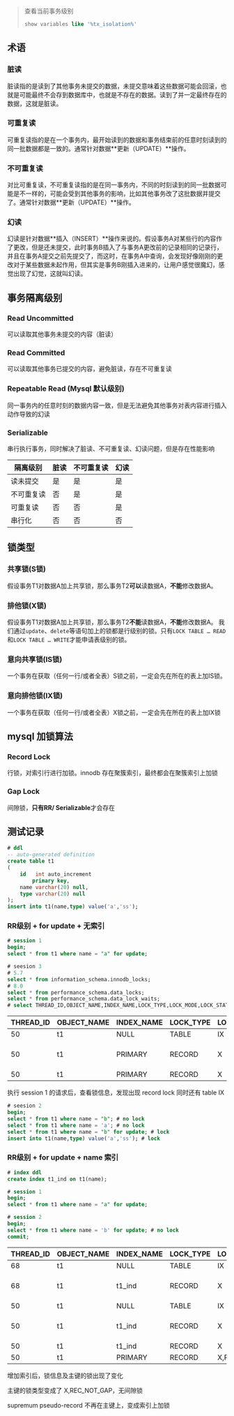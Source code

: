 > 查看当前事务级别
>
> ```sql
> show variables like '%tx_isolation%'
> ```

## 术语

### 脏读

脏读指的是读到了其他事务未提交的数据，未提交意味着这些数据可能会回滚，也就是可能最终不会存到数据库中，也就是不存在的数据。读到了并一定最终存在的数据，这就是脏读。

### 可重复读

可重复读指的是在一个事务内，最开始读到的数据和事务结束前的任意时刻读到的同一批数据都是一致的。通常针对数据**更新（UPDATE）**操作。

### 不可重复读

对比可重复读，不可重复读指的是在同一事务内，不同的时刻读到的同一批数据可能是不一样的，可能会受到其他事务的影响，比如其他事务改了这批数据并提交了。通常针对数据**更新（UPDATE）**操作。

### 幻读

幻读是针对数据**插入（INSERT）**操作来说的。假设事务A对某些行的内容作了更改，但是还未提交，此时事务B插入了与事务A更改前的记录相同的记录行，并且在事务A提交之前先提交了，而这时，在事务A中查询，会发现好像刚刚的更改对于某些数据未起作用，但其实是事务B刚插入进来的，让用户感觉很魔幻，感觉出现了幻觉，这就叫幻读。

## 事务隔离级别

### Read Uncommitted

可以读取其他事务未提交的内容（脏读）

### Read Committed

可以读取其他事务已提交的内容，避免脏读，存在不可重复读

### Repeatable Read (Mysql 默认级别)

同一事务内的任意时刻的数据内容一致，但是无法避免其他事务对表内容进行插入动作导致的幻读

### Serializable

串行执行事务，同时解决了脏读、不可重复读、幻读问题，但是存在性能影响

| 隔离级别   | 脏读 | 不可重复读 | 幻读 |
| ---------- | ---- | ---------- | ---- |
| 读未提交   | 是   | 是         | 是   |
| 不可重复读 | 否   | 是         | 是   |
| 可重复读   | 否   | 否         | 是   |
| 串行化     | 否   | 否         | 否   |

## 锁类型

### **共享锁**(S锁)

假设事务T1对数据A加上共享锁，那么事务T2**可以**读数据A，**不能**修改数据A。

### **排他锁**(X锁)

假设事务T1对数据A加上共享锁，那么事务T2**不能**读数据A，**不能**修改数据A。
我们通过`update`、`delete`等语句加上的锁都是行级别的锁。只有`LOCK TABLE … READ`和`LOCK TABLE … WRITE`才能申请表级别的锁。

### **意向共享锁**(IS锁)

一个事务在获取（任何一行/或者全表）S锁之前，一定会先在所在的表上加IS锁。

### **意向排他锁**(IX锁)

一个事务在获取（任何一行/或者全表）X锁之前，一定会先在所在的表上加IX锁

## mysql 加锁算法

### Record Lock

行锁，对索引行进行加锁。innodb 存在聚簇索引，最终都会在聚簇索引上加锁

### Gap Lock

间隙锁，**只有RR/ Serializable**才会存在



## 测试记录

```sql
# ddl
-- auto-generated definition
create table t1
(
    id   int auto_increment
        primary key,
    name varchar(20) null,
    type varchar(20) null
);
insert into t1(name,type) value('a','ss');
```

### RR级别 + for update + 无索引

``` sql
# session 1
begin;
select * from t1 where name = "a" for update;
```

``` sql
# seesion 3
# 5.7
select * from information_schema.innodb_locks;
# 8.0
select * from performance_schema.data_locks;
select * from performance_schema.data_lock_waits;
# select THREAD_ID,OBJECT_NAME,INDEX_NAME,LOCK_TYPE,LOCK_MODE,LOCK_STATUS,LOCK_DATA from performance_schema.data_locks;
```

| THREAD\_ID | OBJECT\_NAME | INDEX\_NAME | LOCK\_TYPE | LOCK\_MODE | LOCK\_STATUS | LOCK\_DATA             |
| :--------- | :----------- | :---------- | :--------- | :--------- | :----------- | :--------------------- |
| 50         | t1           | NULL        | TABLE      | IX         | GRANTED      | NULL                   |
| 50         | t1           | PRIMARY     | RECORD     | X          | GRANTED      | supremum pseudo-record |
| 50         | t1           | PRIMARY     | RECORD     | X          | GRANTED      | 1                      |

执行 session 1 的请求后，查看锁信息，发现出现 record lock 同时还有 table IX

```sql
# seesion 2
begin;
select * from t1 where name = "b"; # no lock
select * from t1 where name = 'a'; # no lock
select * from t1 where name = "b" for update; # lock
insert into t1(name,type) value('a','ss'); # lock
```

### RR级别 + for update + name 索引

``` sql
# index ddl
create index t1_ind on t1(name);
```

``` sql
# session 1
begin;
select * from t1 where name = "a" for update;
```

```sql
# session 2
begin;
select * from t1 where name = 'b' for update; # no lock
commit;
```

| THREAD\_ID | OBJECT\_NAME | INDEX\_NAME | LOCK\_TYPE | LOCK\_MODE      | LOCK\_STATUS | LOCK\_DATA             |
| :--------- | :----------- | :---------- | :--------- | :-------------- | :----------- | :--------------------- |
| 68         | t1           | NULL        | TABLE      | IX              | GRANTED      | NULL                   |
| 68         | t1           | t1\_ind     | RECORD     | X               | GRANTED      | supremum pseudo-record |
| 50         | t1           | NULL        | TABLE      | IX              | GRANTED      | NULL                   |
| 50         | t1           | t1\_ind     | RECORD     | X               | GRANTED      | supremum pseudo-record |
| 50         | t1           | t1\_ind     | RECORD     | X               | GRANTED      | 'a', 1                 |
| 50         | t1           | PRIMARY     | RECORD     | X,REC\_NOT\_GAP | GRANTED      | 1                      |

增加索引后，锁信息及主键的锁出现了变化

主键的锁类型变成了 X,REC_NOT_GAP，无间隙锁

supremum pseudo-record 不再在主键上，变成索引上加锁

